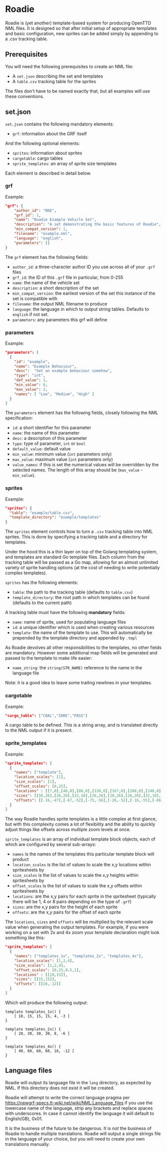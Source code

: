 # Roadie

Roadie is (yet another) template-based system for producing OpenTTD NML files.
It is designed so that after initial setup of appropriate templates and
basic configuration, new sprites can be added simply by appending to a .csv
tracking table.

## Prerequisites

You will need the following prerequisites to create an NML file:

* A `set.json` describing the set and templates
* A `table.csv` tracking table for the sprites

The files don't have to be named exactly that, but all examples will
use these conventions.

## set.json

`set.json` contains the following mandatory elements:

* `grf`: information about the GRF itself

And the following optional elements:

* `sprites`: information about sprites
* `cargotable`: cargo tables
* `sprite_templates`: an array of sprite size templates 

Each element is described in detail below.

### grf

Example:

```json
"grf": {
    "author_id": "RDE",
    "grf_id": 1,
    "name": "Roadie Example Vehicle Set",
    "description": "A set demonstrating the basic features of Roadie",
    "min_compat_version": 1,
    "filename": "example.nml",
    "language": "english", 
    "parameters": []
}
```

The `grf` element has the following fields:

* `author_id`: a three-character author ID you use across all of your `.grf` files
* `grf_id`: the ID of this `.grf` file in particular, from 0-255
* `name`: the name of the vehicle set
* `description`: a short description of the set
* `min_compat_version`: the earliest version of the set this instance of the set is compatible with
* `filename`: the output NML filename to produce
* `language`: the language in which to output string tables. Defaults to `english` if not set.
* `parameters`: any parameters this grf will define

### parameters

Example:

```json
"parameters": [
  {
    "id": "example",
    "name": "Example Behaviour",
    "desc":  "Set an example behaviour somehow",
    "type": "int",
    "def_value": 1,
    "min_value": 0,
    "max_value": 2,
    "names": [ "Low", "Medium", "High" ]
  }
]
```

The `parameters` element has the following fields, closely following the
NML specification:

* `id`: a short identifier for this parameter
* `name`: the name of this parameter
* `desc`: a description of this parameter
* `type`: type of parameter, `int` or `bool`
* `default_value`: default value
* `min_value`: minimum value (`int` parameters only)
* `max_value`: maximum value (`int` parameters only)
* `value_names`: if this is set the numerical values will be overridden by the selected names. The length of this array should be (`max_value` - `min_value`).


### sprites

Example:

```json
"sprites": {
  "table": "example/table.csv",
  "template_directory": "example/templates"
}
```

The `sprites` element controls how to turn a `.csv` tracking table into NML
sprites. This is done by specifying a tracking table and a directory for
templates.

Under the hood this is a thin layer on top of the Golang templating system,
and templates are standard Go template files. Each column from the tracking
table will be passed as a Go map, allowing for an almost unlimited variety
of sprite handling options (at the cost of needing to write potentially
complex templates).

`sprites` has the following elements:

* `table`: the path to the tracking table (defaults to `table.csv`)
* `template_directory`: the root path in which templates can be found (defaults to the current path)

A tracking table must have the following **mandatory** fields:

* `name`: name of sprite, used for populating language files
* `id`: a unique identifier which is used when creating various resources
* `template`: the name of the template to use. This will automatically be prepended by the template directory and appended by `.tmpl`

As Roadie devolves all other responsibilities to the templates, no other
fields are mandatory. However some additional map fields will be generated
and passed to the template to make life easier:

* `name_string`: the `string(STR_NAME)` reference to the name in the language file

Note: it is a good idea to leave some trailing newlines in your templates.

### cargotable

Example:

```json
"cargo_table": ["COAL","IORE","PASS"]
```

A cargo table to be defined. This is a string array, and is translated
directly to the NML output if it is present.

### sprite_templates

Example:

```json
"sprite_templates": [
  {
    "names": ["template"],
    "location_scales": [1],
    "size_scales": [1],
    "offset_scales": [0.25],
    "locations" : [[7,0],[40,0],[80,0],[120,0],[167,0],[200,0],[240,0],[280,0]],
    "sizes": [[10,26],[26,26],[32,18],[26,26],[10,26],[26,26],[32,18],[26,26]],
    "offsets": [[-16,-47],[-67,-52],[-75,-56],[-26,-52],[-16,-55],[-66,-52],[-55,-55],[-28,-52]]
  }
]
```

The way Roadie handles sprite templates is a little complex at first glance, 
but with this complexity comes a lot of flexibility and the ability to
quickly adjust things like offsets across multiple zoom levels at once.

`sprite_templates` is an array of individual template block objects, each of
which are configured by several sub-arrays:

* `names` is the names of the templates this particular template block will product
* `location_scales` is the list of values to scale the x,y locations within spritesheets by
* `size_scales` is the list of values to scale the x,y heights within spritesheets by
* `offset_scales` is the list of values to scale the x,y offsets within spritesheets by
* `locations`: are the x,y pairs for each sprite in the spritesheet (typically there will be 1, 4 or 8 pairs depending on the type of `.grf`)
* `sizes`: are the x,y pairs for the height of each sprite
* `offsets`: are the x,y pairs for the offset of each sprite

The `locations`, `sizes` and `offsets` will be multiplied by the relevant
scale value when generating the output templates. For example, if you were
working on a set with 2x and 4x zoom your template declaration might look
something like this:

```json
"sprite_templates": [
  {
    "names": ["templates_1x", "templates_2x", "templates_4x"],
    "location_scales": [1,2,4],
    "size_scales": [1,2,4],
    "offset_scales": [0.25,0.5,1],
    "locations" : [[10,15]],
    "sizes": [[15,15]],
    "offsets": [[16,-12]]
  }
]
```

Which will produce the following output:

```
template templates_1x() {
    [ 10, 15, 15, 15, 4, -3 ]
}

template templates_2x() {
    [ 20, 30, 30, 30, 8, -6 ]
}

template templates_4x() {
    [ 40, 60, 60, 60, 16, -12 ]
}
```

## Language files

Roadie will output its language file in the `lang` directory, as expected
by NML. If this directory does not exist it will be created.

Roadie will attempt to write the correct language pragma per
https://newgrf-specs.tt-wiki.net/wiki/NML:Language_files if you use
the lowercase name of the language, strip any brackets and replace
spaces with underscores. In case it cannot identify the language
it will default to English(GB), 0x01.

It is the business of the future to be dangerous. It is *not* the business
of Roadie to handle multiple translations. Roadie will output a single 
strings file in the language of your choice, but you will need to create 
your own translations manually.